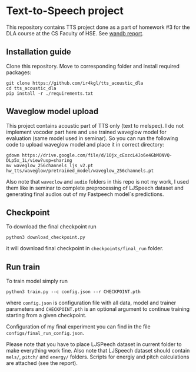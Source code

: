 # Text-to-Speech project

This repository contains TTS project done as a part of homework #3 for the DLA course at the CS Faculty of HSE. See [wandb report](https://wandb.ai/crimsonsparrow048/tts_acoustic/reports/TTS-Report--Vmlldzo2NTg3NTk0?accessToken=22nd1wlum50hn73n207ddmvwsghltxzraq8vz25nfvjjtnickbc2xnyidpncjlm1). 

## Installation guide

Clone this repository. Move to corresponding folder and install required packages:

```shell
git clone https://github.com/ir4kgl/tts_acoustic_dla
cd tts_acoustic_dla
pip install -r ./requirements.txt
```


## Waveglow model upload

This project contains acoustic part of TTS only (text to melspec). I do not implement vocoder part here and use trained waveglow model for evaluation (same model used in seminar). So you can run the following code to upload waveglow model and place it in correct directory:  

```shell
gdown https://drive.google.com/file/d/1Ojx_cEozcL4Jo6e4GbMONVQ-DLp5x_1L/view?usp=sharing
mv waveglow_256channels_ljs_v2.pt hw_tts/waveglow/pretrained_model/waveglow_256channels.pt
```

Also note that `waveclow` and `audio` folders in this repo is not my work, I used them like in seminar to complete preprocessing of LJSpeech dataset and generating final audios out of my Fastpeech model`s predictions. 


## Checkpoint

To download the final checkpoint run 

```shell
python3 download_checkpoint.py
```

it will download final checkpoint in `checkpoints/final_run` folder.

## Run train

To train model simply run

```shell
python3 train.py --c config.json --r CHECKPOINT.pth
```

where `config.json` is configuration file with all data, model and trainer parameters and `CHECKPOINT.pth` is an optional argument to continue training starting from a given checkpoint. 

Configuration of my final experiment you can find in the file `configs/final_run_config.json`.


Please note that you have to place LJSPeech dataset in current folder to make everything work fine. Also note that LJSpeech dataset should contain `mels/`, `pitch/` and `energy/` folders. Scripts for energiy and pitch calculations are attached (see the report).


